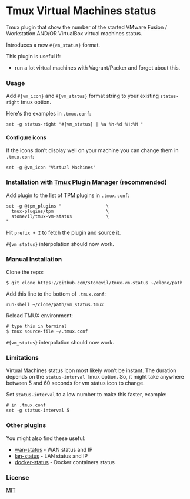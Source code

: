# Tmux Virtual Machines status

Tmux plugin that show the number of the started VMware Fusion / Workstation AND/OR VirtualBox virtual machines status.

Introduces a new `#{vm_status}` format.

This plugin is useful if:
- run a lot virtual machines with Vagrant/Packer and forget about this.

### Usage

Add `#{vm_icon}` and `#{vm_status}` format string to your existing `status-right` tmux option.

Here's the examples in `.tmux.conf`:

    set -g status-right "#{vm_status} | %a %h-%d %H:%M "

#### Configure icons
If the icons don't display well on your machine you can change them in
`.tmux.conf`:

    set -g @vm_icon "Virtual Machines"

### Installation with [Tmux Plugin Manager](https://github.com/tmux-plugins/tpm) (recommended)

Add plugin to the list of TPM plugins in `.tmux.conf`:

    set -g @tpm_plugins "                 \
      tmux-plugins/tpm                    \
      stonevil/tmux-vm-status             \
    "

Hit `prefix + I` to fetch the plugin and source it.

`#{vm_status}` interpolation should now work.

### Manual Installation

Clone the repo:

    $ git clone https://github.com/stonevil/tmux-vm-status ~/clone/path

Add this line to the bottom of `.tmux.conf`:

    run-shell ~/clone/path/vm_status.tmux

Reload TMUX environment:

    # type this in terminal
    $ tmux source-file ~/.tmux.conf

`#{vm_status}` interpolation should now work.

### Limitations

Virtual Machines status icon most likely won't be instant. The duration depends on the `status-interval` Tmux option. So, it might take anywhere between 5 and 60 seconds for vm status icon to change.

Set `status-interval` to a low number to make this faster, example:

    # in .tmux.conf
    set -g status-interval 5

### Other plugins

You might also find these useful:

- [wan-status](https://github.com/stonevil/tmux-wan-status) - WAN status and IP
- [lan-status](https://github.com/stonevil/tmux-lan-status) - LAN status and IP
- [docker-status](https://github.com/stonevil/tmux-docker-status) - Docker containers status

### License

[MIT](LICENSE.md)
